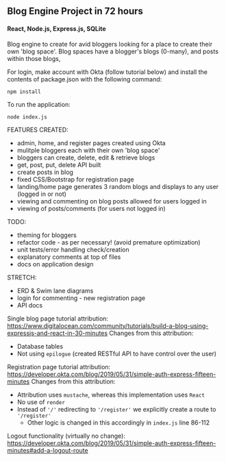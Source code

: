 ## Blog Engine Project in 72 hours
#### React, Node.js, Express.js, SQLite

Blog engine to create for avid bloggers looking for a place to create their own
'blog space'. Blog spaces have a blogger's blogs (0-many), and posts within those
blogs,

For login, make account with Okta (follow tutorial below) and install the contents of package.json with the following command:

`npm install`

To run the application:

`node index.js`

FEATURES CREATED:
- admin, home, and register pages created using Okta
- mulitple bloggers each with their own 'blog space'
- bloggers can create, delete, edit & retrieve blogs
- get, post, put, delete API built
- create posts in blog
- fixed CSS/Bootstrap for registration page
- landing/home page generates 3 random blogs and displays to any user (logged in or not)
- viewing and commenting on blog posts allowed for users logged in
- viewing of posts/comments (for users not logged in)

TODO:
- theming for bloggers
- refactor code - as per necessary! (avoid premature optimization)
- unit tests/error handling check/creation
- explanatory comments at top of files
- docs on application design

STRETCH:
- ERD & Swim lane diagrams
- login for commenting - new registration page
- API docs

Single blog page tutorial attribution:
https://www.digitalocean.com/community/tutorials/build-a-blog-using-expressjs-and-react-in-30-minutes
Changes from this attribution:
 - Database tables 
 - Not using `epilogue` (created RESTful API to have control over the user)

Registration page tutorial attribution:
https://developer.okta.com/blog/2019/05/31/simple-auth-express-fifteen-minutes
Changes from this attribution:
 - Attribution uses `mustache`, whereas this implementation uses `React`
 - No use of `render`
 - Instead of `'/'` redirecting to `'/register'` we explicitly create a route to `'/register'`
    - Other logic is changed in this accordingly in `index.js` line 86-112

Logout functionality (virtually no change):
https://developer.okta.com/blog/2019/05/31/simple-auth-express-fifteen-minutes#add-a-logout-route